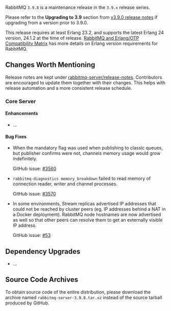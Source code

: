 RabbitMQ `3.9.8` is a maintenance release in the `3.9.x` release series.

Please refer to the **Upgrading to 3.9** section from [v3.9.0 release notes](https://github.com/rabbitmq/rabbitmq-server/releases/tag/v3.9.0) if upgrading from a version prior to 3.9.0.

This release requires at least Erlang 23.2, and supports the latest Erlang 24 version, 24.1.2 at the time of release. [RabbitMQ and Erlang/OTP Compatibility Matrix](https://www.rabbitmq.com/which-erlang.html) has more details on Erlang version requirements for RabbitMQ.



## Changes Worth Mentioning

Release notes are kept under [rabbitmq-server/release-notes](https://github.com/rabbitmq/rabbitmq-server/tree/v3.9.x/release-notes).
Contributors are encouraged to update them together with their changes. This helps with release automation and a more consistent release schedule.

### Core Server

#### Enhancements

 * ...


#### Bug Fixes

* When the mandatory flag was used when publishing to classic queues,
  but publisher confirms were not, channels memory usage would grow indefinitely.

   GitHub issue: [#3560](https://github.com/rabbitmq/rabbitmq-server/issues/3560)

* `rabbitmq-diagnostics memory_breakdown` failed to read memory of connection
  reader, writer and channel processes.

   GitHub issue: [#3570](https://github.com/rabbitmq/rabbitmq-server/issues/3570)

* In some environments, Stream replicas advertised IP addresses that could not be reached by cluster peers
  (eg. IP addresses behind a NAT in a Docker deployment). RabbitMQ node hostnames are now advertised as well
  so that other peers can resolve them to get an externally visible IP address.

   GitHub issue: [#53](https://github.com/rabbitmq/osiris/issues/53) 

## Dependency Upgrades

 * ...


## Source Code Archives

To obtain source code of the entire distribution, please download the archive named `rabbitmq-server-3.9.8.tar.xz` instead of the source tarball produced by GitHub.
